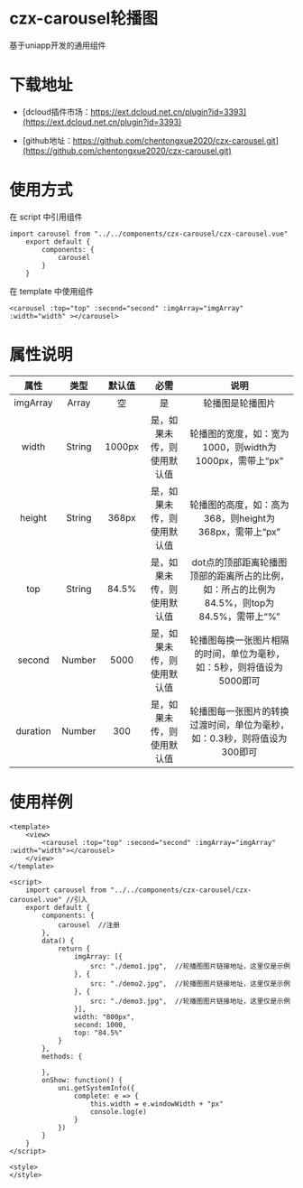 # czx-carousel轮播图
基于uniapp开发的通用组件
# 下载地址
- [dcloud插件市场：https://ext.dcloud.net.cn/plugin?id=3393](https://ext.dcloud.net.cn/plugin?id=3393)

- [github地址：https://github.com/chentongxue2020/czx-carousel.git](https://github.com/chentongxue2020/czx-carousel.git)
# 使用方式
在 script 中引用组件
```
import carousel from "../../components/czx-carousel/czx-carousel.vue"
	export default {
		components: {
			carousel
		}
    }
```
在 template 中使用组件
```
<carousel :top="top" :second="second" :imgArray="imgArray" :width="width" ></carousel>
```
# 属性说明

| 属性 | 类型 | 默认值 | 必需 | 说明 |
| :----: | :----: | :----: | :----: | :----: |
| imgArray | Array | 空 | 是 | 轮播图是轮播图片 |
| width | String | 1000px | 是，如果未传，则使用默认值 | 轮播图的宽度，如：宽为1000，则width为1000px，需带上“px” |
| height | String | 368px | 是，如果未传，则使用默认值  | 轮播图的高度，如：高为368，则height为368px，需带上“px” |
| top | String | 84.5% | 是，如果未传，则使用默认值  | dot点的顶部距离轮播图顶部的距离所占的比例，如：所占的比例为84.5%，则top为84.5%，需带上“%” |
| second | Number | 5000 | 是，如果未传，则使用默认值  | 轮播图每换一张图片相隔的时间，单位为毫秒，如：5秒，则将值设为5000即可 |
| duration | Number | 300 | 是，如果未传，则使用默认值  | 轮播图每一张图片的转换过渡时间，单位为毫秒，如：0.3秒，则将值设为300即可 |

# 使用样例
```
<template>
	<view>
		<carousel :top="top" :second="second" :imgArray="imgArray" :width="width"></carousel>
	</view>
</template>

<script>
	import carousel from "../../components/czx-carousel/czx-carousel.vue" //引入
	export default {
		components: {
			carousel  //注册
		},
		data() {
			return {
				imgArray: [{
					src: "./demo1.jpg",  //轮播图图片链接地址，这里仅是示例
				}, {
					src: "./demo2.jpg",  //轮播图图片链接地址，这里仅是示例
				}, {
					src: "./demo3.jpg",  //轮播图图片链接地址，这里仅是示例
				}],
				width: "800px",
				second: 1000,
				top: "84.5%"
			}
		},
		methods: {

		},
		onShow: function() {
			uni.getSystemInfo({
				complete: e => {
					this.width = e.windowWidth + "px"
					console.log(e)
				}
			})
		}
	}
</script>

<style>
</style>

```

